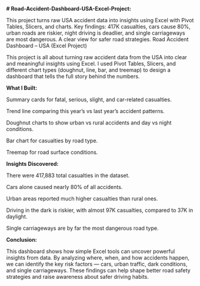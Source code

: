 **# Road-Accident-Dashboard-USA-Excel-Project:**

This project turns raw USA accident data into insights using Excel with Pivot Tables, Slicers, and charts. Key findings: 417K casualties, cars cause 80%, urban roads are riskier, night driving is deadlier, and single carriageways are most dangerous. A clear view for safer road strategies.
Road Accident Dashboard – USA (Excel Project)

This project is all about turning raw accident data from the USA into clear and meaningful insights using Excel. I used Pivot Tables, Slicers, and different chart types (doughnut, line, bar, and treemap) to design a dashboard that tells the full story behind the numbers.

**What I Built:**

Summary cards for fatal, serious, slight, and car-related casualties.

Trend line comparing this year’s vs last year’s accident patterns.

Doughnut charts to show urban vs rural accidents and day vs night conditions.

Bar chart for casualties by road type.

Treemap for road surface conditions.

**Insights Discovered:**

There were 417,883 total casualties in the dataset.

Cars alone caused nearly 80% of all accidents.

Urban areas reported much higher casualties than rural ones.

Driving in the dark is riskier, with almost 97K casualties, compared to 37K in daylight.

Single carriageways are by far the most dangerous road type.

**Conclusion:**

This dashboard shows how simple Excel tools can uncover powerful insights from data. By analyzing where, when, and how accidents happen, we can identify the key risk factors — cars, urban traffic, dark conditions, and single carriageways. These findings can help shape better road safety strategies and raise awareness about safer driving habits.
